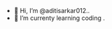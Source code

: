 - 👋 Hi, I’m @aditisarkar012..
- 🌱 I’m currenty learning coding .
  

<!---
aditisarkar012/aditisarkar012 is a ✨ special ✨ repository because its `README.md` (this file) appears on your GitHub profile.
You can click the Preview link to take a look at your changes.
--->

